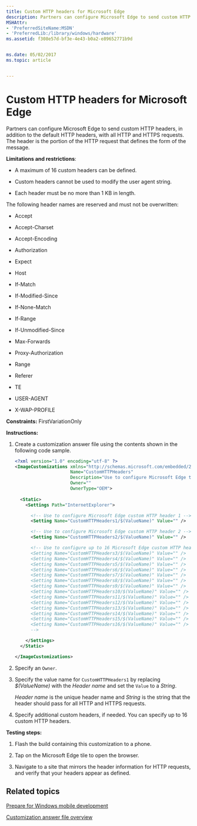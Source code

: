 ```yaml
---
title: Custom HTTP headers for Microsoft Edge
description: Partners can configure Microsoft Edge to send custom HTTP headers, in addition to the default HTTP headers, with all HTTP and HTTPS requests. The header is the portion of the HTTP request that defines the form of the message.
MSHAttr:
- 'PreferredSiteName:MSDN'
- 'PreferredLib:/library/windows/hardware'
ms.assetid: f308e57d-bf3e-4e43-b0a2-e89652771b9d


ms.date: 05/02/2017
ms.topic: article


---
```


# Custom HTTP headers for Microsoft Edge


Partners can configure Microsoft Edge to send custom HTTP headers, in addition to the default HTTP headers, with all HTTP and HTTPS requests. The header is the portion of the HTTP request that defines the form of the message.

**Limitations and restrictions**:

-   A maximum of 16 custom headers can be defined.

-   Custom headers cannot be used to modify the user agent string.

-   Each header must be no more than 1 KB in length.

The following header names are reserved and must not be overwritten:

-   Accept

-   Accept-Charset

-   Accept-Encoding

-   Authorization

-   Expect

-   Host

-   If-Match

-   If-Modified-Since

-   If-None-Match

-   If-Range

-   If-Unmodified-Since

-   Max-Forwards

-   Proxy-Authorization

-   Range

-   Referer

-   TE

-   USER-AGENT

-   X-WAP-PROFILE

<a href="" id="constraints---firstvariationonly"></a>**Constraints:** FirstVariationOnly  

<a href="" id="instructions-"></a>**Instructions:**  
1.  Create a customization answer file using the contents shown in the following code sample.

    ```XML
    <?xml version="1.0" encoding="utf-8" ?>  
    <ImageCustomizations xmlns="http://schemas.microsoft.com/embedded/2004/10/ImageUpdate"  
                         Name="CustomHTTPHeaders"  
                         Description="Use to configure Microsoft Edge to send custom HTTP headers."  
                         Owner=""  
                         OwnerType="OEM"> 
      
      <Static>  
        <Settings Path="InternetExplorer">  

          <!-- Use to configure Microsoft Edge custom HTTP header 1 -->
          <Setting Name="CustomHTTPHeaders1/$(ValueName)" Value="" />

          <!-- Use to configure Microsoft Edge custom HTTP header 2 -->
          <Setting Name="CustomHTTPHeaders2/$(ValueName)" Value="" />

          <!-- Use to configure up to 16 Microsoft Edge custom HTTP headers
          <Setting Name="CustomHTTPHeaders3/$(ValueName)" Value="" />
          <Setting Name="CustomHTTPHeaders4/$(ValueName)" Value="" />
          <Setting Name="CustomHTTPHeaders5/$(ValueName)" Value="" />
          <Setting Name="CustomHTTPHeaders6/$(ValueName)" Value="" />
          <Setting Name="CustomHTTPHeaders7/$(ValueName)" Value="" />
          <Setting Name="CustomHTTPHeaders8/$(ValueName)" Value="" />
          <Setting Name="CustomHTTPHeaders9/$(ValueName)" Value="" />
          <Setting Name="CustomHTTPHeaders10/$(ValueName)" Value="" />
          <Setting Name="CustomHTTPHeaders11/$(ValueName)" Value="" />
          <Setting Name="CustomHTTPHeaders12/$(ValueName)" Value="" />
          <Setting Name="CustomHTTPHeaders13/$(ValueName)" Value="" />
          <Setting Name="CustomHTTPHeaders14/$(ValueName)" Value="" />
          <Setting Name="CustomHTTPHeaders15/$(ValueName)" Value="" />
          <Setting Name="CustomHTTPHeaders16/$(ValueName)" Value="" />
          -->

        </Settings>  
      </Static>

    </ImageCustomizations>
    ```

2.  Specify an `Owner`.

3.  Specify the value name for `CustomHTTPHeaders1` by replacing *$(ValueName)* with the *Header name* and set the `Value` to a *String*.

    *Header name* is the unique header name and *String* is the string that the header should pass for all HTTP and HTTPS requests.

4.  Specify additional custom headers, if needed. You can specify up to 16 custom HTTP headers.

<a href="" id="testing-steps-"></a>**Testing steps:**  
1.  Flash the build containing this customization to a phone.

2.  Tap on the Microsoft Edge tile to open the browser.

3.  Navigate to a site that mirrors the header information for HTTP requests, and verify that your headers appear as defined.

## Related topics

[Prepare for Windows mobile development](https://docs.microsoft.com/en-us/windows-hardware/manufacture/mobile/preparing-for-windows-mobile-development)

[Customization answer file overview](https://docs.microsoft.com/en-us/windows-hardware/customize/mobile/mcsf/customization-answer-file)
